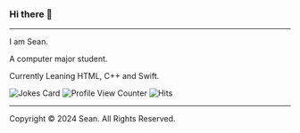 ### Hi there 👋
---

I am Sean.

A computer major student.

Currently Leaning HTML, C++ and Swift.

![Jokes Card](https://readme-jokes.vercel.app/api)
![Profile View Counter](https://komarev.com/ghpvc/?username=daseanm)
![Hits](https://hitcounter.pythonanywhere.com/count/tag.svg?url=https://github.com/daseanm/Python)

---

Copyright © 2024 Sean. All Rights Reserved.
